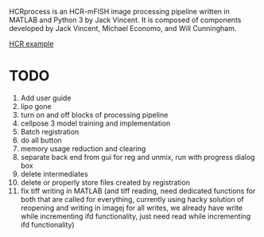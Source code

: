 HCRprocess is an HCR-mFISH image processing pipeline written in MATLAB and Python 3 by Jack Vincent. It is composed of components developed by Jack Vincent, Michael Economo, and Will Cunningham.   

[HCR example](doc_assets/beauty_HCR.png)

# TODO

1) Add user guide
2) lipo gone
3) turn on and off blocks of processing pipeline
4) cellpose 3 model training and implementation
5) Batch registration
6) do all button
8) memory usage reduction and clearing
9) separate back end from gui for reg and unmix, run with progress dialog box
10) delete intermediates
11) delete or properly store files created by registration
12) fix tiff writing in MATLAB (and tiff reading, need dedicated functions for both that are called for everything, currently using hacky solution of reopening and writing in imagej for all writes, we already have write while incrementing ifd functionality, just need read while incrementing ifd functionality)
